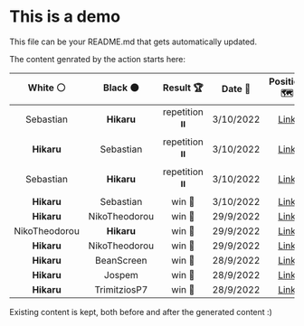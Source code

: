 # This is a demo

This file can be your README.md that gets automatically updated.

The content genrated by the action starts here:

<!--START_SECTION:chessStats-->
<!-- Automatically generated with https://github.com/Balastrong/chess-stats-action -->

| White ⚪ | Black ⚫ | Result 🏆 | Date 📅 | Position 🗺️ |
|:---:|:---:|:---:|:---:|:---:|
| Sebastian | **Hikaru** | repetition ⏸️ | 3/10/2022 | <a href="http://www.ee.unb.ca/cgi-bin/tervo/fen.pl?select=8/2PR1p2/1K6/7p/4k3/8/3p4/1r6 w - -">Link</a> |
| **Hikaru** | Sebastian | repetition ⏸️ | 3/10/2022 | <a href="http://www.ee.unb.ca/cgi-bin/tervo/fen.pl?select=7R/2k5/2p5/3p4/3P4/6r1/2K5/8 b - -">Link</a> |
| Sebastian | **Hikaru** | repetition ⏸️ | 3/10/2022 | <a href="http://www.ee.unb.ca/cgi-bin/tervo/fen.pl?select=r2q3k/1Q4pp/2p2p2/p4b2/4nP2/1B2N3/P1P3PP/4R1K1 b - -">Link</a> |
| **Hikaru** | Sebastian | win 🥇 | 3/10/2022 | <a href="http://www.ee.unb.ca/cgi-bin/tervo/fen.pl?select=8/8/2P1pk2/p3N2p/5P2/8/3K2nP/8 b - -">Link</a> |
| **Hikaru** | NikoTheodorou | win 🥇 | 29/9/2022 | <a href="http://www.ee.unb.ca/cgi-bin/tervo/fen.pl?select=5bk1/p6p/1p1pP1pP/2p2pB1/2P5/1P3KP1/P4P2/8 b - -">Link</a> |
| NikoTheodorou | **Hikaru** | win 🥇 | 29/9/2022 | <a href="http://www.ee.unb.ca/cgi-bin/tervo/fen.pl?select=6k1/p1R3bp/Np1qb3/5r2/1P1p4/Q2Pp1P1/P4pKP/5R2 w - -">Link</a> |
| **Hikaru** | NikoTheodorou | win 🥇 | 29/9/2022 | <a href="http://www.ee.unb.ca/cgi-bin/tervo/fen.pl?select=4r1k1/6Pp/p2p1p2/1p2q2n/1Pp5/5Q1P/P1P1N1RB/7K b - -">Link</a> |
| **Hikaru** | BeanScreen | win 🥇 | 28/9/2022 | <a href="http://www.ee.unb.ca/cgi-bin/tervo/fen.pl?select=5k2/r5p1/P7/2BB4/5P2/8/7P/7K b - -">Link</a> |
| **Hikaru** | Jospem | win 🥇 | 28/9/2022 | <a href="http://www.ee.unb.ca/cgi-bin/tervo/fen.pl?select=1r4k1/3R3p/2Ppp1p1/1p6/5P2/4P2P/6PK/8 b - -">Link</a> |
| **Hikaru** | TrimitziosP7 | win 🥇 | 28/9/2022 | <a href="http://www.ee.unb.ca/cgi-bin/tervo/fen.pl?select=5R2/6kp/4N3/1p1Q4/5p1r/1P1qB3/6PP/7K b - -">Link</a> |

<!--END_SECTION:chessStats-->

Existing content is kept, both before and after the generated content :)
